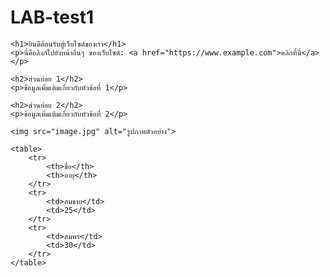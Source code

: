 ﻿# LAB-test1
<!DOCTYPE html>
<html lang="th">
<head>
    <meta charset="UTF-8">
    <meta name="viewport" content="width=device-width, initial-scale=1.0">
    <title>ชื่อของเว็บไซต์</title>
</head>
<body>

    <h1>ยินดีต้อนรับสู่เว็บไซต์ของเรา</h1>
    <p>นี่คือลิงก์ไปยังหน้าอื่นๆ ของเว็บไซต์: <a href="https://www.example.com">คลิกที่นี่</a></p>
    
    <h2>ส่วนย่อย 1</h2>
    <p>ข้อมูลเพิ่มเติมเกี่ยวกับหัวข้อที่ 1</p>

    <h2>ส่วนย่อย 2</h2>
    <p>ข้อมูลเพิ่มเติมเกี่ยวกับหัวข้อที่ 2</p>
    
    <img src="image.jpg" alt="รูปภาพตัวอย่าง">
    
    <table>
        <tr>
            <th>ชื่อ</th>
            <th>อายุ</th>
        </tr>
        <tr>
            <td>สมชาย</td>
            <td>25</td>
        </tr>
        <tr>
            <td>สมพร</td>
            <td>30</td>
        </tr>
    </table>

</body>
</html>
